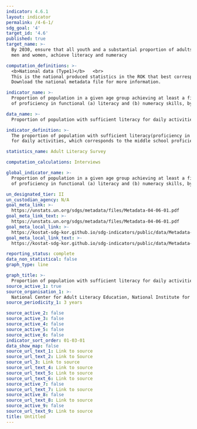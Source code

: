 ```yaml
---
indicator: 4.6.1
layout: indicator
permalink: /4-6-1/
sdg_goal: '4'
target_id: '4.6'
published: true
target_name: >-
  By 2030, ensure that all youth and a substantial proportion of adults, both
  men and women, achieve literacy and numeracy

computation_definitions: >-
  <b>National data (Type1)</b>   <br>
  This is the national produced statistics in the ROK that best corresponds to the definition of UN SDGs indicators. <br>
  Download the national metadata file for more information.

indicator_name: >-
  Proportion of population in a given age group achieving at least a fixed level
  of proficiency in functional (a) literacy and (b) numeracy skills, by sex

data_name: >-
  Proportion of population with sufficient literacy for daily activities

indicator_definition: >-
  The proportion of population with sufficient literacy(proficiency in reading, writing, calculating, etc.)
  for daily activities, which corresponds to the middle school proficiency level

statistics_name: Adult Literacy Survey 

computation_calculations: Interviews

global_indicator_name: >-
  Proportion of population in a given age group achieving at least a fixed level
  of proficiency in functional (a) literacy and (b) numeracy skills, by sex

un_designated_tier: II
un_custodian_agency: N/A
goal_meta_link: >-
  https://unstats.un.org/sdgs/metadata/files/Metadata-04-06-01.pdf   
goal_meta_link_text: >-
  https://unstats.un.org/sdgs/metadata/files/Metadata-04-06-01.pdf   
goal_meta_local_link: >-
  https://kostat-sdg-kor.github.io/sdg-indicators/public/data/Metadata-04-06-01_ENG.pdf
goal_meta_local_link_text: >-
  https://kostat-sdg-kor.github.io/sdg-indicators/public/data/Metadata-04-06-01_ENG.pdf

reporting_status: complete
data_non_statistical: false
graph_type: line

graph_title: >-
  Proportion of population with sufficient literacy for daily activities
source_active_1: true
source_organisation_1: >-
  National Center for Adult Literacy Education, National Institute for Lifelong Education
source_periodicity_1: 3 years

source_active_2: false
source_active_3: false
source_active_4: false
source_active_5: false
source_active_6: false
indicator_sort_order: 01-03-01
data_show_map: false
source_url_text_1: Link to source
source_url_text_2: Link to Source
source_url_3: Link to source
source_url_text_4: Link to source
source_url_text_5: Link to source
source_url_text_6: Link to source
source_active_7: false
source_url_text_7: Link to source
source_active_8: false
source_url_text_8: Link to source
source_active_9: false
source_url_text_9: Link to source
title: Untitled
---
```

